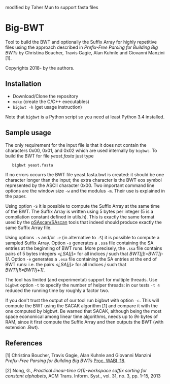 modified by Taher Mun to support fasta files

# Big-BWT

Tool to build the BWT and optionally the Suffix Array for highly repetitive files using the approach described in *Prefix-Free Parsing for Building Big BWTs* by Christina Boucher, Travis Gagie, Alan Kuhnle and Giovanni Manzini [1].

Copyrights 2018- by the authors. 
 

## Installation

* Download/Clone the repository
* `make` (create the C/C++ executables) 
* `bigbwt -h` (get usage instruction)

Note that `bigbwt` is a Python script so you need at least Python 3.4 installed.
 

## Sample usage

The only requirement for the input file is that it does not contain the characters 0x00, 0x01, and 0x02 which are used internally by `bigbwt`. To build the BWT for file *yeast.fasta* just type

       bigbwt yeast.fasta

If no errors occurrs the BWT file yeast.fasta.bwt is created: it should be one character longer than the input; the extra character is the BWT eos symbol represented by the ASCII character 0x00. Two important command line options are the window size `-w` and the modulus `-m`. Their use is explained in the paper. 

Using option `-S` it is possible to compute the Suffix Array at the same time of the BWT. 
The Suffix Array is written using 5 bytes per integer (5 is a compilation constant defined in utils.h). This is exactly the same format used by the [pSAscan/SAscan](https://www.cs.helsinki.fi/group/pads/) tools that indeed should produce exactly the same Suffix Array file. 

Using options `-s` and/or `-e` (in alternative to `-S`) it is possible to compute a sampled Suffix Array. Option `-s` generates a `.ssa` file containing the SA entries at the beginning of BWT runs. More precisely, the `.ssa` file contains pairs of 5 bytes integers *<j,SA[j]>* for all indices *j* such that *BWT[j]!=BWT[j-1]*. Option `-e` generates a `.esa` file containing the SA entries at the end of BWT runs: i.e. the pairs *<j,SA[j]>* for all indices *j* such that *BWT[j]!=BWT[j+1]*.

The tool has limited (and experimental) support for multiple threads. 
Use `bigbwt` option `-t` to specify the number of helper threads: in our tests `-t 4` reduced the running time by roughly a factor two.

If you don't trust the output of our tool run bigbwt with option `-c`. 
This will compute the BWT using the SACAK algorithm [1] and compare it with the one computed by bigbwt. Be warned that SACAK, although being the most space economical among linear time algorithms, needs up to *9n* bytes of RAM, since it first compute the Suffix Array and then outputs the BWT (with extension .Bwt).


## References

\[1\]  Christina Boucher, Travis Gagie, Alan Kuhnle and Giovanni Manzini 
*Prefix-Free Parsing for Building Big BWTs* [Proc. WABI '18](http://drops.dagstuhl.de/opus/volltexte/2018/9304/).

\[2\] Nong, G., 
*Practical linear-time O(1)-workspace suffix sorting for constant alphabets*, ACM Trans. Inform. Syst., vol. 31, no. 3, pp. 1-15, 2013

